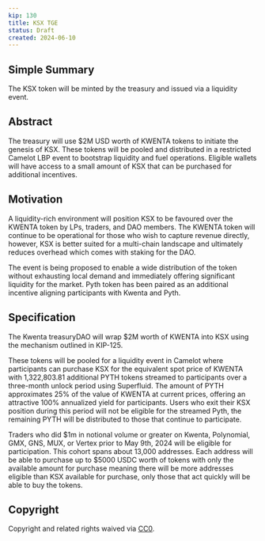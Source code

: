 ```yaml
---
kip: 130
title: KSX TGE
status: Draft
created: 2024-06-10
---
```


## Simple Summary

The KSX token will be minted by the treasury and issued via a liquidity event.

## Abstract

The treasury will use $2M USD worth of KWENTA tokens to initiate the genesis of KSX. These tokens will be pooled and distributed in a restricted Camelot LBP event to bootstrap liquidity and fuel operations. Eligible wallets will have access to a small amount of KSX that can be purchased for additional incentives. 

## Motivation

A liquidity-rich environment will position KSX to be favoured over the KWENTA token by LPs, traders, and DAO members. The KWENTA token will continue to be operational for those who wish to capture revenue directly, however, KSX is better suited for a multi-chain landscape and ultimately reduces overhead which comes with staking for the DAO. 

The event is being proposed to enable a wide distribution of the token without exhausting local demand and immediately offering significant liquidity for the market. Pyth token has been paired as an additional incentive aligning participants with Kwenta and Pyth. 

## Specification

The Kwenta treasuryDAO will wrap $2M worth of KWENTA into KSX using the mechanism outlined in KIP-125. 

These tokens will be pooled for a liquidity event in Camelot where participants can purchase KSX for the equivalent spot price of KWENTA with 1,322,803.81 additional PYTH tokens streamed to participants over a three-month unlock period using Superfluid. The amount of PYTH approximates 25% of the value of KWENTA at current prices, offering an attractive 100% annualized yield for participants. Users who exit their KSX position during this period will not be eligible for the streamed Pyth, the remaining PYTH will be distributed to those that continue to participate. 

Traders who did $1m in notional volume or greater on Kwenta, Polynomial, GMX, GNS, MUX, or Vertex prior to May 9th, 2024 will be eligible for participation. This cohort spans about 13,000 addresses. Each address will be able to purchase up to $5000 USDC worth of tokens with only the available amount for purchase meaning there will be more addresses eligible than KSX available for purchase, only those that act quickly will be able to buy the tokens.

## Copyright

Copyright and related rights waived via [CC0](https://creativecommons.org/publicdomain/zero/1.0/).
